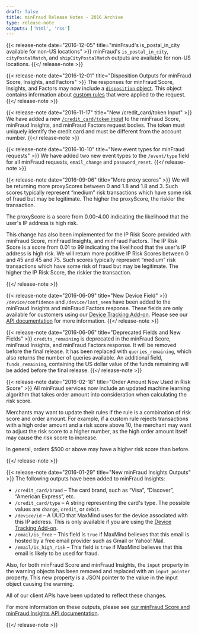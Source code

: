 ```yaml
---
draft: false
title: minFraud Release Notes - 2016 Archive
type: release-note
outputs: ['html', 'rss']
---
```


{{< release-note date="2016-12-05" title="minFraud's is_postal_in_city available for non-US locations" >}}
minFraud's `is_postal_in_city`, `cityPostalMatch`, and `shipCityPostalMatch`
outputs are available for non-US locations. {{</ release-note >}}

{{< release-note date="2016-12-01" title="Disposition Outputs for minFraud Score, Insights, and Factors" >}}
The responses for minFraud Score, Insights, and Factors may now include a
[`disposition` object](/minfraud/api-documentation). This object contains
information about
[custom rules](https://www.maxmind.com/en/solutions/minfraud-services/custom-rules)
that were applied to the request. {{</ release-note >}}

{{< release-note date="2016-11-17" title="New /credit_card/token Input" >}} We
have added a new [`/credit_card/token` input](/minfraud/api-documentation) to
the minFraud Score, minFraud Insights, and minFraud Factors request bodies. The
token must uniquely identify the credit card and must be different from the
account number. {{</ release-note >}}

{{< release-note date="2016-10-10" title="New event types for minFraud requests" >}}
We have added two new event types to the `/event/type` field for all minFraud
requests, `email_change` and `password_reset`. {{</ release-note >}}

{{< release-note date="2016-09-06" title="More proxy scores" >}} We will be
returning more proxyScores between 0 and 1.8 and 1.8 and 3. Such scores
typically represent “medium” risk transactions which have some risk of fraud but
may be legitimate. The higher the proxyScore, the riskier the transaction.

The proxyScore is a score from 0.00-4.00 indicating the likelihood that the
user's IP address is high risk.

This change has also been implemented for the IP Risk Score provided with
minFraud Score, minFraud Insights, and minFraud Factors. The IP Risk Score is a
score from 0.01 to 99 indicating the likelihood that the user's IP address is
high risk. We will return more positive IP Risk Scores between 0 and 45 and 45
and 75. Such scores typically represent “medium” risk transactions which have
some risk of fraud but may be legitimate. The higher the IP Risk Score, the
riskier the transaction.

{{</ release-note >}}

{{< release-note date="2016-06-09" title="New Device Field" >}}
`/device/confidence` and `/device/last_seen` have been added to the minFraud
Insights and minFraud Factors response. These fields are only available for
customers using our [Device Tracking Add-on](/minfraud/track-devices). Please
see our [API documentation](/minfraud/api-documentation) for more information.
{{</ release-note >}}

{{< release-note date="2016-06-06" title="Deprecated Fields and New Fields" >}}
`credits_remaining` is deprecated in the minFraud Score, minFraud Insights, and
minFraud Factors response. It will be removed before the final release. It has
been replaced with `queries_remaining`, which also returns the number of queries
available. An additional field, `funds_remaining`, containing the US dollar
value of the funds remaining will be added before the final release.
{{</ release-note >}}

{{< release-note date="2016-02-18" title="Order Amount Now Used in Risk Score" >}}
All minFraud services now include an updated machine learning algorithm that
takes order amount into consideration when calculating the risk score.

Merchants may want to update their rules if the rule is a combination of risk
score and order amount. For example, if a custom rule rejects transactions with
a high order amount and a risk score above 10, the merchant may want to adjust
the risk score to a higher number, as the high order amount itself may cause the
risk score to increase.

In general, orders $500 or above may have a higher risk score than before.

{{</ release-note >}}

{{< release-note date="2016-01-29" title="New minFraud Insights Outputs" >}} The
following outputs have been added to minFraud Insights:

- `/credit_card/brand` – The card brand, such as “Visa”, “Discover”, “American
  Express”, etc.
- `/credit_card/type` – A string representing the card's type. The possible
  values are `charge`, `credit`, or `debit`.
- `/device/id` – A UUID that MaxMind uses for the device associated with this IP
  address. This is only available if you are using the
  [Device Tracking Add-on](/minfraud/track-devices).
- `/email/is_free` – This field is `true` if MaxMind believes that this email is
  hosted by a free email provider such as Gmail or Yahoo! Mail.
- `/email/is_high_risk` – This field is `true` if MaxMind believes that this
  email is likely to be used for fraud.

Also, for both minFraud Score and minFraud Insights, the `input` property in the
warning objects has been removed and replaced with an `input_pointer` property.
This new property is a JSON pointer to the value in the input object causing the
warning.

All of our client APIs have been updated to reflect these changes.

For more information on these outputs, please see
[our minFraud Score and minFraud Insights API documentation](/minfraud/api-documentation).

{{</ release-note >}}

